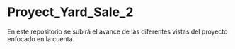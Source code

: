 # Proyect_Yard_Sale_2
En este repositorio se subirá el avance de las diferentes vistas del proyecto enfocado en la cuenta.
